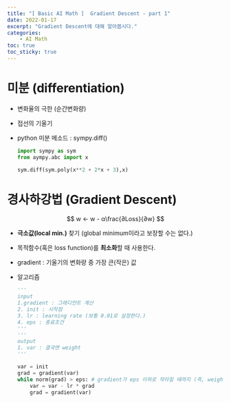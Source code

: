 ```yaml
---
title: "[ Basic AI Math ]  Gradient Descent - part 1"
date: 2022-01-17
excerpt: "Gradient Descent에 대해 알아봅시다."
categories: 
    - AI Math
toc: true
toc_sticky: true
---
```


# 미분 (differentiation)

- 변화율의 극한 (순간변화량)
- 접선의 기울기
- python 미분 메소드 : sympy.diff()
    
    ```python
    import sympy as sym
    from aympy.abc import x
    
    sym.diff(sym.poly(x**2 + 2*x + 3),x)
    ```
    

# 경사하강법 (Gradient Descent)

$$
w ← w - α\frac{∂Loss}{∂w}
$$

- **극소값(local min.)** 찾기 (global minimum이라고 보장할 수는 없다.)
- 목적함수(혹은 loss function)를 **최소화**할 때 사용한다.
- gradient : 기울기의 변화량 중 가장 큰(작은) 값
- 알고리즘
    
    ```python
    '''
    input
    1.gradient : 그레디언트 계산
    2. init : 시작점
    3. lr : learning rate (보통 0.01로 설정한다.)
    4. eps : 종료조건
    '''
    '''
    output
    1. var : 결국엔 weight
    '''
    
    var = init
    grad = gradient(var)
    while norm(grad) > eps: # gradient가 eps 이하로 작아질 때까지 (즉, weight 거의 수렴) 진행
    	var = var - lr * grad
    	grad = gradient(var)
    ```